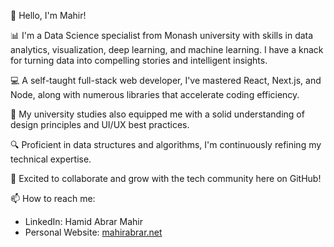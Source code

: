 👋 Hello, I'm Mahir!

📊 I'm a Data Science specialist from Monash university with skills in data analytics, visualization, deep learning, and machine learning. I have a knack for turning data into compelling stories and intelligent insights.

💻 A self-taught full-stack web developer, I've mastered React, Next.js, and Node, along with numerous libraries that accelerate coding efficiency.

🎨 My university studies also equipped me with a solid understanding of design principles and UI/UX best practices.

🔍 Proficient in data structures and algorithms, I'm continuously refining my technical expertise.

🚀 Excited to collaborate and grow with the tech community here on GitHub!

📫 How to reach me: 
- LinkedIn: Hamid Abrar Mahir
- Personal Website: [mahirabrar.net](https://www.mahirabrar.net/)

<!---
MahirAbrar/MahirAbrar is a ✨ special ✨ repository because its `README.md` (this file) appears on your GitHub profile.
You can click the Preview link to take a look at your changes.
--->
